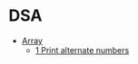 # DSA

- [Array](https://github.com/sumeetmathpati/DSA/tree/master/array)
    - [1 Print alternate numbers](https://github.com/sumeetmathpati/DSA/tree/master/array/1%20Print%20alternate%20numbers)
